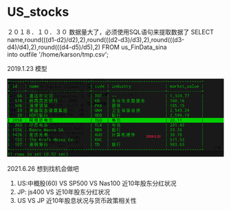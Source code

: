 # US_stocks

２０１８．１０．３０
数据量大了，必须使用SQL语句来提取数据了
SELECT name,round(((d1-d2)/d2),2),round(((d2-d3)/d3),2),round(((d3-d4)/d4),2),round(((d4-d5)/d5),2) FROM us_FinData_sina   
into outfile '/home/karson/tmp.csv';

2019.1.23 模型

![image](https://github.com/Greenbirch2007/US_stocks/blob/master/2019.1.23.png)


2021.6.26 想到找机会做吧
1. US:中概股(60)  VS  SP500   VS   Nas100   近10年股东分红状况
2. JP:  js400  VS   近10年股东分红状况
3.  US VS  JP 近10年股息状况与货币政策相关性
